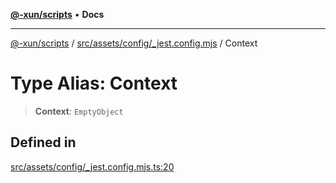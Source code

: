[**@-xun/scripts**](../../../../../README.md) • **Docs**

***

[@-xun/scripts](../../../../../README.md) / [src/assets/config/\_jest.config.mjs](../README.md) / Context

# Type Alias: Context

> **Context**: `EmptyObject`

## Defined in

[src/assets/config/\_jest.config.mjs.ts:20](https://github.com/Xunnamius/xscripts/blob/5eb9deff748ee6e4af3c57a16f6370d16bb97bfb/src/assets/config/_jest.config.mjs.ts#L20)
